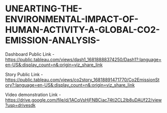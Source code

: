 # UNEARTING-THE-ENVIRONMENTAL-IMPACT-OF-HUMAN-ACTIVITY-A-GLOBAL-CO2-EMISSION-ANALYSIS-


Dashboard Public Link - https://public.tableau.com/views/dash1_16818888374250/Dash1?:language=en-US&:display_count=n&:origin=viz_share_link

Story Public Link - https://public.tableau.com/views/co2story_16818891471770/Co2EmissionStory?:language=en-US&:display_count=n&:origin=viz_share_link

Video demonstration Link - https://drive.google.com/file/d/1ACqVsHjFNBCiac74ti2CL2lb8uDAUf22/view?usp=drivesdk
